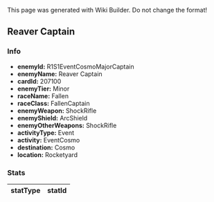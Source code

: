 <span class="wiki-builder">This page was generated with Wiki Builder. Do not change the format!</span>

## Reaver Captain
### Info
* **enemyId:** R1S1EventCosmoMajorCaptain
* **enemyName:** Reaver Captain
* **cardId:** 207100
* **enemyTier:** Minor
* **raceName:** Fallen
* **raceClass:** FallenCaptain
* **enemyWeapon:** ShockRifle
* **enemyShield:** ArcShield
* **enemyOtherWeapons:** ShockRifle
* **activityType:** Event
* **activity:** EventCosmo
* **destination:** Cosmo
* **location:** Rocketyard

### Stats
statType | statId
-------- | ------

